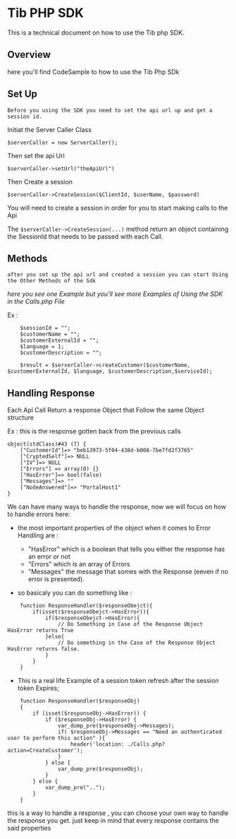
# Tib PHP SDK 

This is a technical document on how to use the Tib php SDK.

## Overview 

here you'll find CodeSample to how to use the Tib Php SDk 

## Set Up 
` Before you using the SDK you need to set the api url up and get a session id. `

Initiat the Server Caller Class  

``` $serverCaller = new ServerCaller(); ```

Then set the api Url 

``` $serverCaller->setUrl("theApiUrl") ```  

Then Create a session

``` $serverCaller->CreateSession($ClientId, $userName, $password) ```

You will need to create a session in order for you to start making calls to the Api 

The ``` $serverCaller->CreateSession(...) ``` method return an object containing the SessionId that needs to be passed with each Call.

## Methods 

` after you set up the api url and created a session you can start Using the Other Methods of the Sdk `

*here you see one Example but you'll see more Examples of Using the SDK in the Calls.php File*


Ex :

``` 
    $sessionId = "";  
    $customerName = "";
    $customerExternalId = ""; 
    $language = 1; 
    $customerDescription = ""; 

    $result = $serverCaller->createCustomer($customerName, $customerExternalId, $language, $customerDescription,$serviceId);
```
## Handling Response 

Each Api Call Return a response Object that Follow the same Object structure 

Ex : this is the response gotten back from the previous calls
```
object(stdClass)#43 (7) {
    ["CustomerId"]=> "beb13973-5f04-438d-b008-7be7fd2f3765"
    ["CryptedSelf"]=> NULL
    ["IV"]=> NULL
    ["Errors"] => array(0) {}
    ["HasError"]=> bool(false)
    ["Messages"]=> ""
    ["NodeAnswered"]=> "PortalHost1"
}

```
We can have many ways to handle the response, now we will focus on how to handle errors here:
- the most important properties of the object when it comes to Error Handling are :
    * "HasError" which is a boolean that tells you either the response has an error or not 
    * "Errors" which is an array of Errors
    * "Messages" the message that somes with the Response (eeven if no error is presented).

- so basicaly you can do something like : 
```
    function ResponseHandler($responseObejct){
        if(isset($responseObejct->HasError)){
            if($responseObejct->HasError){
                // Do Something in Case of the Response Object HasError returns True 
            }else{
                // Do something in the Case of the Response Object HasError returns false.
            }
        }
    }
```
- This is a real life Example of a session token refresh after the session token Expires;
```
    function ResponseHandler($responseObj)
    {
        if (isset($responseObj->HasError)) {
            if ($responseObj->HasError) {
                var_dump_pre($responseObj->Messages);
                if( $responseObj->Messages == "Need an authenticated user to perform this action" ){
                    header('location: ./Calls.php?action=CreateCustomer');
                }
            } else {
                var_dump_pre($responseObj);
            }
        } else {
            var_dump_pre("..");
        }
    }
```
this is a way to handle a response , you can choose your own way to handle the response you get. 
just keep in mind that every response contains the said properties 
 
